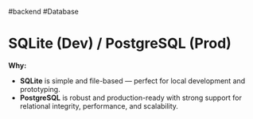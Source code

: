 #backend #Database 
# SQLite (Dev) / PostgreSQL (Prod)

**Why:**

- **SQLite** is simple and file-based — perfect for local development and prototyping.
- **PostgreSQL** is robust and production-ready with strong support for relational integrity, performance, and scalability.
